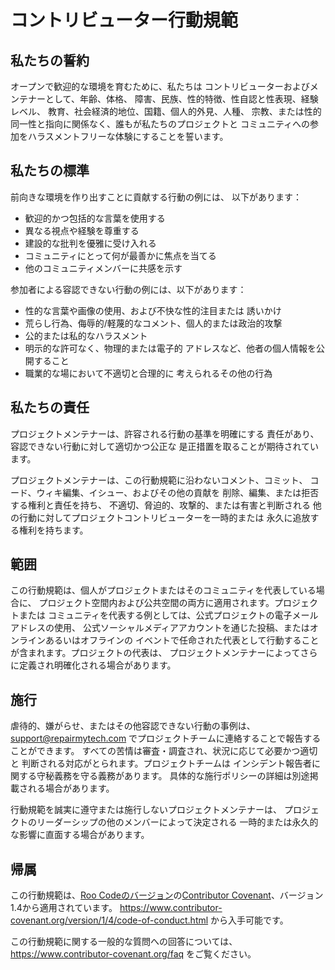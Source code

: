 # コントリビューター行動規範

## 私たちの誓約

オープンで歓迎的な環境を育むために、私たちは
コントリビューターおよびメンテナーとして、年齢、体格、
障害、民族、性的特徴、性自認と性表現、経験レベル、
教育、社会経済的地位、国籍、個人的外見、人種、
宗教、または性的同一性と指向に関係なく、誰もが私たちのプロジェクトと
コミュニティへの参加をハラスメントフリーな体験にすることを誓います。

## 私たちの標準

前向きな環境を作り出すことに貢献する行動の例には、
以下があります：

- 歓迎的かつ包括的な言葉を使用する
- 異なる視点や経験を尊重する
- 建設的な批判を優雅に受け入れる
- コミュニティにとって何が最善かに焦点を当てる
- 他のコミュニティメンバーに共感を示す

参加者による容認できない行動の例には、以下があります：

- 性的な言葉や画像の使用、および不快な性的注目または
  誘いかけ
- 荒らし行為、侮辱的/軽蔑的なコメント、個人的または政治的攻撃
- 公的または私的なハラスメント
- 明示的な許可なく、物理的または電子的
  アドレスなど、他者の個人情報を公開すること
- 職業的な場において不適切と合理的に
  考えられるその他の行為

## 私たちの責任

プロジェクトメンテナーは、許容される行動の基準を明確にする
責任があり、容認できない行動に対して適切かつ公正な
是正措置を取ることが期待されています。

プロジェクトメンテナーは、この行動規範に沿わないコメント、コミット、
コード、ウィキ編集、イシュー、およびその他の貢献を
削除、編集、または拒否する権利と責任を持ち、
不適切、脅迫的、攻撃的、または有害と判断される
他の行動に対してプロジェクトコントリビューターを一時的または
永久に追放する権利を持ちます。

## 範囲

この行動規範は、個人がプロジェクトまたはそのコミュニティを代表している場合に、
プロジェクト空間内および公共空間の両方に適用されます。プロジェクトまたは
コミュニティを代表する例としては、公式プロジェクトの電子メールアドレスの使用、
公式ソーシャルメディアアカウントを通じた投稿、またはオンラインあるいはオフラインの
イベントで任命された代表として行動することが含まれます。プロジェクトの代表は、
プロジェクトメンテナーによってさらに定義され明確化される場合があります。

## 施行

虐待的、嫌がらせ、またはその他容認できない行動の事例は、
support@repairmytech.com でプロジェクトチームに連絡することで報告することができます。
すべての苦情は審査・調査され、状況に応じて必要かつ適切と
判断される対応がとられます。プロジェクトチームは
インシデント報告者に関する守秘義務を守る義務があります。
具体的な施行ポリシーの詳細は別途掲載される場合があります。

行動規範を誠実に遵守または施行しないプロジェクトメンテナーは、
プロジェクトのリーダーシップの他のメンバーによって決定される
一時的または永久的な影響に直面する場合があります。

## 帰属

この行動規範は、[Roo Codeのバージョン][roo_coc]の[Contributor Covenant][homepage]、バージョン1.4から適用されています。
https://www.contributor-covenant.org/version/1/4/code-of-conduct.html から入手可能です。

[roo_coc]: https://github.com/RooVetGit/Roo-Code/blob/main/CODE_OF_CONDUCT.md
[homepage]: https://www.contributor-covenant.org

この行動規範に関する一般的な質問への回答については、
https://www.contributor-covenant.org/faq をご覧ください。
